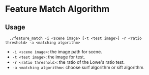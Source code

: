 # Feature Match Algorithm
## Usage
```shell=
  ./feature_match -i <scene image> [-t <test image>] -r <ratio threshold> -a <matching algorithm>               
```
- ```-i <scene image>```: the image path for scene.
- ```-t <test image>```: the image for test.
- ```-r <ratio threshold>```: the ratio of the Lowe's ratio test.
- ```-a <matching algorithm>```: choose surf algorithm or sift algorithm.
